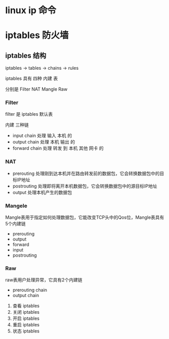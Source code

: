 # linux ip 命令

# iptables 防火墙 

## iptables 结构

iptables -> tables -> chains -> rules

iptables 具有 四种 内建 表

分别是 Filter NAT Mangle Raw

### Filter

filter 是 iptables 默认表

内建 三种链

* input chain 处理 输入 本机 的
* output chain 处理 本机 输出 的
* forward chain 处理 转发 到 本机 其他 网卡 的

### NAT

* prerouting  处理刚到达本机并在路由转发前的数据包，它会转换数据包中的目标IP地址
* postrouting 处理即将离开本机数据包，它会转换数据包中的源目标IP地址
* output      处理本机产生的数据包

### Mangele

Mangle表用于指定如何处理数据包，它能改变TCP头中的Qos位，Mangle表具有5个内建链

* prerouting
* output
* forward
* input
* postrouting

### Raw 

raw表用户处理异常，它具有2个内建链

* prerouting chain
* output chain

1. 查看 iptables
1. 关闭 iptables
1. 开启 iptables
1. 重启 iptables
1. 状态 iptables

